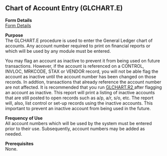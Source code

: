 ##  Chart of Account Entry (GLCHART.E)

<PageHeader />

**Form Details**  
[ Form Details ](../../GL-OVERVIEW/GL-ENTRY/GLCHART-E/GLCHART-E-1/README.md)   

**Purpose**  
The GLCHART.E procedure is used to enter the General Ledger chart of accounts.
Any account number required to print on financial reports or which will be
used by any module must be entered.  
  
You may flag an account as inactive to prevent it from being used on future transactions. However, if the account is referenced on a CONTROL, INVLOC, MRKCODE, STAX or VENDOR record, you will not be able flag the account as inactive until the account number has been changed on those records. In addtion, transactions that already reference the account number are not affected. It is recommended that you run [ GLCHART.R2 ](../../GL-OVERVIEW/GL-REPORT/GLCHART-R2/README.md) after flagging an account as inactive. This report will print a listing of inactive accounts that are still posted to open records such as a/p, a/r, s/o, etc. The report will, also, list control or set-up records using the inactive accounts. This important to prevent an inactive account from being used in the future.   
  
  
  

**Frequency of Use**  
All account numbers which will be used by the system must be entered prior to
their use. Subsequently, account numbers may be added as needed.

**Prerequisites**  
None.

<badge text= "Version 8.10.57" vertical="middle" />

<PageFooter />